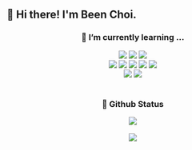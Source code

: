 ## 👋 Hi there! I'm Been Choi.

<div align = center>
  <h3> 🌱 I’m currently learning ... </h3>
  <img src ="https://img.shields.io/badge/Spring-6DB33F.svg?&style=flat-square&logo=Spring&logoColor=white"/>
  <img src ="https://img.shields.io/badge/Spring Boot-6DB33F.svg?&style=flat-square&logo=Spring Boot&logoColor=white"/>
  <img src ="https://img.shields.io/badge/React-61DAFB.svg?&style=flat-square&logo=React&logoColor=white"/>
  <br />
  <img src ="https://img.shields.io/badge/Java-007396.svg?style=flat-square&logo=java&logoColor=white">
  <img src ="https://img.shields.io/badge/C-A8B9CC.svg?&style=flat-square&logo=C&logoColor=white"/>
  <img src ="https://img.shields.io/badge/C++-00599C.svg?&style=flat-square&logo=C++&logoColor=white"/>
  <img src ="https://img.shields.io/badge/Python-3776AB.svg?&style=flat-square&logo=Python&logoColor=white"/>
  <img src ="https://img.shields.io/badge/JavaScript-F7DF1E.svg?&style=flat-square&logo=JavaScript&logoColor=white"/>
  <br />
  <img src ="https://img.shields.io/badge/MySQL-4479A1.svg?&style=flat-square&logo=MySQL&logoColor=white"/>
  <img src ="https://img.shields.io/badge/AWS-232F3E.svg?&style=flat-square&logo=Amazon AWS&logoColor=white"/>
  <br /><br />
  
  <h3> 🚀 Github Status </h3>
  <img src="https://github-readme-stats.vercel.app/api?username=chlqls&show_icons=true&count_private=true" />
  <br /><br />
  <img src="https://github-readme-stats.vercel.app/api/top-langs/?username=chlqls&layout=compact" />
  </div>

<!--
**chlqls/chlqls** is a ✨ _special_ ✨ repository because its `README.md` (this file) appears on your GitHub profile.

Here are some ideas to get you started:

- 🔭 I’m currently working on ...
- 🌱 I’m currently learning ...
- 👯 I’m looking to collaborate on ...
- 🤔 I’m looking for help with ...
- 💬 Ask me about ...
- 📫 How to reach me: ...
- 😄 Pronouns: ...
- ⚡ Fun fact: ...
-->
